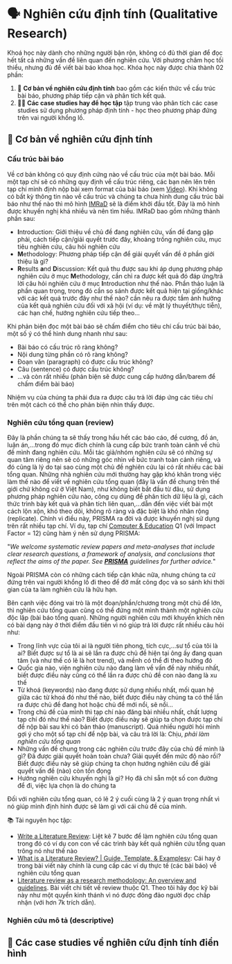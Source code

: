 # 🗣️ Nghiên cứu định tính (Qualitative Research)

Khoá học này dành cho những người bận rộn, không có đủ thời gian để đọc hết tất cả những vấn đề liên quan đến nghiên cứu. Với phương châm học tối thiểu, nhưng đủ để viết bài báo khoa học. Khóa học này được chia thành 02 phần:

1. 🧩 **Cơ bản về nghiên cứu định tính** bao gồm các kiến thức về cấu trúc bài báo, phương pháp tiếp cận và phân tích kết quả.
2. 🧑‍🔬 **Các case studies hay để học tập** tập trung vào phân tích các case studies sử dụng phương pháp định tính - học theo phương pháp đứng trên vai người khổng lồ. 

## 📝 Cơ bản về nghiên cứu định tính

### Cấu trúc bài báo
Về cơ bản không có quy định cứng nào về cấu trúc của một bài báo. Mỗi một tạp chí sẽ có những quy định về cấu trúc riêng, các bạn nên lên trên tạp chí mình định nộp bài xem format của bài báo (xem [Video](https://youtu.be/OVJ2P_el6us)). Khi không có bất kỳ thông tin nào về cấu trúc và chúng ta chưa hình dung cấu trúc bài báo như thế nào thì mô hình [IMRaD](https://en.wikipedia.org/wiki/IMRAD) sẽ là điểm khởi đầu tốt. Đây là mô hình được khuyến nghị khá nhiều và nên tìm hiểu. IMRaD bao gồm những thành phần sau:

- **I**ntroduction: Giới thiệu về chủ đề đang nghiên cứu, vấn đề đang gặp phải, cách tiếp cận/giải quyết trước đây, khoảng trống nghiên cứu, mục tiêu nghiên cứu, câu hỏi nghiên cứu
- **M**ethodology: Phương pháp tiếp cận để giải quyết vấn đề ở phần giới thiệu là gì?
- **R**esults **a**nd **D**iscussion: Kết quả thu được sau khi áp dụng phương pháp nghiên cứu ở mục **M**ethodology, cần chỉ ra được kết quả đó đáp ứng/trả lời câu hỏi nghiên cứu ở mục **I**ntroduction như thế nào. Phần thảo luận là phần quan trọng, trong đó cần so sánh được kết quả hiện tại giống/khác với các kết quả trước đây như thế nào? cần nêu ra được tầm ảnh hưởng của kết quả nghiên cứu đối với xã hội (ví dụ: về mặt lý thuyết/thực tiễn), các hạn chế, hướng nghiên cứu tiếp theo...

Khi phản biện đọc một bài báo sẽ chấm điểm cho tiêu chí cấu trúc bài báo, một số ý có thể hình dung nhanh như sau:

- Bài báo có cấu trúc rõ ràng không? 
- Nội dung từng phần có rõ ràng không?
- Đoạn văn (paragraph) có được cấu trúc không?
- Câu (sentence) có được cấu trúc không?
- ...và còn rất nhiều (phản biện sẽ được cung cấp hướng dẫn/barem để chấm điểm bài báo)

Nhiệm vụ của chúng ta phải đưa ra được câu trả lời đáp ứng các tiêu chí trên một cách có thể cho phản biện nhìn thấy được.


### Nghiên cứu tổng quan (review)
Đây là phần chúng ta sẽ thấy trong hầu hết các báo cáo, đề cương, đồ án, luận án,...trong đó mục đích chính là cung cấp bức tranh toàn cảnh về chủ đề mình đang nghiên cứu. Mỗi tác giả/nhóm nghiên cứu sẽ có những sự quan tâm riêng nên sẽ có những góc nhìn về bức tranh toàn cảnh riêng, và đó cũng là lý do tại sao cùng một chủ đề nghiên cứu lại có rất nhiều các bài tổng quan. Những nhà nghiên cứu mới thường hay gặp khó khăn trong việc làm thế nào để viết về nghiên cứu tổng quan (đây là vấn đề chung trên thế giới chứ không cứ ở Việt Nam), như không biết bắt đầu từ đâu, sử dụng phương pháp nghiên cứu nào, công cụ dùng để phân tích dữ liệu là gì, cách thức trình bày kết quả và phân tích liên quan,...dẫn đến việc viết bài một cách lộn xộn, khó theo dõi, không rõ ràng và đặc biệt là khó nhân rộng (replicate). Chính vì điều này, PRISMA ra đời và được khuyến nghị sử dụng trên rất nhiều tạp chí. Ví dụ, tạp chí [Computer & Education](https://www.sciencedirect.com/journal/computers-and-education) Q1 (với Impact Factor =  12)  cũng hàm ý nên sử dụng PRISMA:

"_We welcome systematic review papers and meta-analyses that include clear research questions, a framework of analysis, and conclusions that reflect the aims of the paper. See [**PRISMA**](http://www.prisma-statement.org/?AspxAutoDetectCookieSupport=1) guidelines for further advice._"

Ngoài PRISMA còn có những cách tiếp cận khác nữa, nhưng chúng ta cứ đứng trên vai người khổng lồ đi theo để đỡ mất công đọc và so sánh khi thời gian của ta làm nghiên cứu là hữu hạn.

Bên cạnh việc đóng vai trò là một đoạn/phần/chương trong một chủ đề lớn, thì nghiên cứu tổng quan cũng có thể đứng một mình thành một nghiên cứu độc lập (bài báo tổng quan). Những người nghiên cứu mới khuyến khích nên có bài dạng này ở thời điểm đầu tiên vì nó giúp trả lời được rất nhiều câu hỏi như:

- Trong lĩnh vực của tôi ai là người tiên phong, tích cực,...sư tổ của tôi là ai? Biết được sư tổ là ai sẽ lần ra được chủ đề hiện tại ông ấy đang quan tâm (và như thế có lẽ là hot trend), và mềnh có thể đi theo hướng đó
- Quốc gia nào, viện nghiên cứu nào đang làm về vấn đề này nhiều nhất, biết được điều này cũng có thể lần ra được chủ đề con nào đang là xu thế
- Từ khoá (keywords) nào đang được sử dụng nhiều nhất, mối quan hệ giữa các từ khoá đó như thế nào, biết được điều này chúng ta có thể lần ra được chủ đề đang hot hoặc chủ đề mới nổi, sẽ nổi...
- Trong chủ đề của mình thì tạp chí nào đăng bài nhiều nhất, chất lượng tạp chí đó như thế nào? Biết được điều này sẽ giúp ta chọn được tạp chí để nộp bài sau khi có bản thảo (manuscript). Quá nhiều người hỏi mình gợi ý cho một số tạp chí để nộp bài, và câu trả lời là: Chịu, _phải làm nghiên cứu tổng quan_
- Những vấn đề chung trong các nghiên cứu trước đây của chủ đề mình là gì? Đã được giải quyết hoàn toàn chưa? Giải quyết đến mức độ nào rồi? Biết được điều này sẽ giúp chúng ta chọn hướng nghiên cứu để giải quyết vấn đề (nào) còn tồn đọng
- Hướng nghiên cứu khuyến nghị là gì? Họ đã chỉ sẵn một số con đường để đi, việc lựa chọn là do chúng ta

Đối với nghiên cứu tổng quan, có lẽ 2 ý cuối cùng là 2 ý quan trọng nhất vì nó giúp mình định hình được sẽ làm gì với cái chủ đề của mình.

📚 Tài nguyên học tập:

- [Write a Literature Review](https://guides.lib.uoguelph.ca/c.php?g=130964&p=5000948): Liệt kê 7 bước để làm nghiên cứu tổng quan trong đó có ví dụ con con về các trình bày kết quả nghiên cứu tổng quan trông nó như thế nào
- [What is a Literature Review? | Guide, Template, & Examplesv](https://www.scribbr.co.uk/thesis-dissertation/literature-review/): Cái hay ở trong bài viết này chính là cung cấp các ví dụ thực tế (các bài báo) về nghiên cứu tổng quan
- [Literature review as a research methodology: An overview and guidelines](https://www.sciencedirect.com/science/article/pii/S0148296319304564). Bài viết chi tiết về review thuộc Q1. Theo tôi hãy đọc kỹ bài này như một quyển kinh thánh vì nó được đông đảo người đọc chấp nhận (với hơn 7k trích dẫn).
  
### Nghiên cứu mô tả (descriptive)
## 🧩 Các case studies về nghiên cứu định tính điển hình




